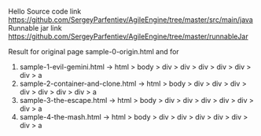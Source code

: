 Hello
Source code link https://github.com/SergeyParfentiev/AgileEngine/tree/master/src/main/java
Runnable jar link https://github.com/SergeyParfentiev/AgileEngine/tree/master/runnableJar

Result for original page sample-0-origin.html and for
1. sample-1-evil-gemini.html -> html > body > div > div > div > div > div > div > a
2. sample-2-container-and-clone.html -> html > body > div > div > div > div > div > div > div > a
3. sample-3-the-escape.html -> html > body > div > div > div > div > div > div > a
4. sample-4-the-mash.html -> html > body > div > div > div > div > div > div > a